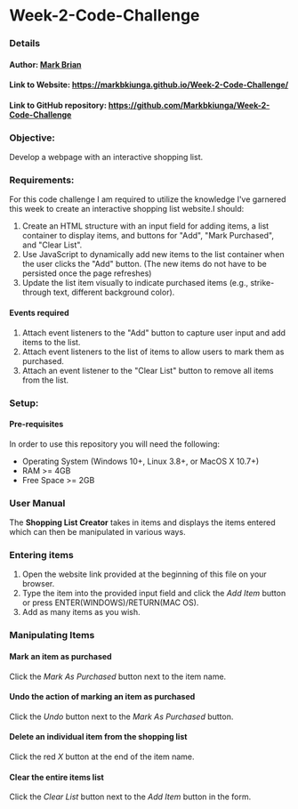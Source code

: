 # Week-2-Code-Challenge

### Details

#### Author: <a href="https://github.com/Markbkiunga">Mark Brian</a>

#### Link to Website: https://markbkiunga.github.io/Week-2-Code-Challenge/

#### Link to GitHub repository: https://github.com/Markbkiunga/Week-2-Code-Challenge

### Objective:

Develop a webpage with an interactive shopping list.

### Requirements:

For this code challenge I am required to utilize the knowledge I've garnered this week to create an interactive shopping list website.I should:

1. Create an HTML structure with an input field for adding items, a list container to display items, and buttons for "Add", "Mark Purchased", and "Clear List".
2. Use JavaScript to dynamically add new items to the list container when the user clicks the "Add" button. (The new items do not have to be persisted once the page refreshes)
3. Update the list item visually to indicate purchased items (e.g., strike-through text, different background color).

#### Events required

1. Attach event listeners to the "Add" button to capture user input and add items to the list.
2. Attach event listeners to the list of items to allow users to mark them as purchased.
3. Attach an event listener to the "Clear List" button to remove all items from the list.

### Setup:

#### Pre-requisites

In order to use this repository you will need the following:

- Operating System (Windows 10+, Linux 3.8+, or MacOS X 10.7+)
- RAM >= 4GB
- Free Space >= 2GB

### User Manual

The **Shopping List Creator** takes in items and displays the items entered which can then be manipulated in various ways.

### Entering items

1. Open the website link provided at the beginning of this file on your browser.
2. Type the item into the provided input field and click the _Add Item_ button or press ENTER(WINDOWS)/RETURN(MAC OS).
3. Add as many items as you wish.

### Manipulating Items

#### Mark an item as purchased

Click the _Mark As Purchased_ button next to the item name.

#### Undo the action of marking an item as purchased

Click the _Undo_ button next to the _Mark As Purchased_ button.

#### Delete an individual item from the shopping list

Click the red _X_ button at the end of the item name.

#### Clear the entire items list

Click the _Clear List_ button next to the _Add Item_ button in the form.
